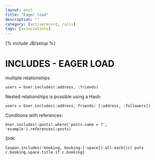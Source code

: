 ```yaml
---
layout: post
title: "Eager load"
description: ""
category: [activerecord, rails]
tags: [associations]
---
```

{% include JB/setup %}

# INCLUDES - EAGER LOAD

multiple relationships

    users = User.includes(:address, :friends)

Nested relationships is possible using a Hash:

    users = User.includes(:address, friends: [:address, :followers])

Conditions with references:

    User.includes(:posts).where('posts.name = ?', 'example').references(:posts) 

SHK: 

    Coupon.includes(:booking, booking:[:space]).all.each{|c| puts c.booking.space.title if c.booking}